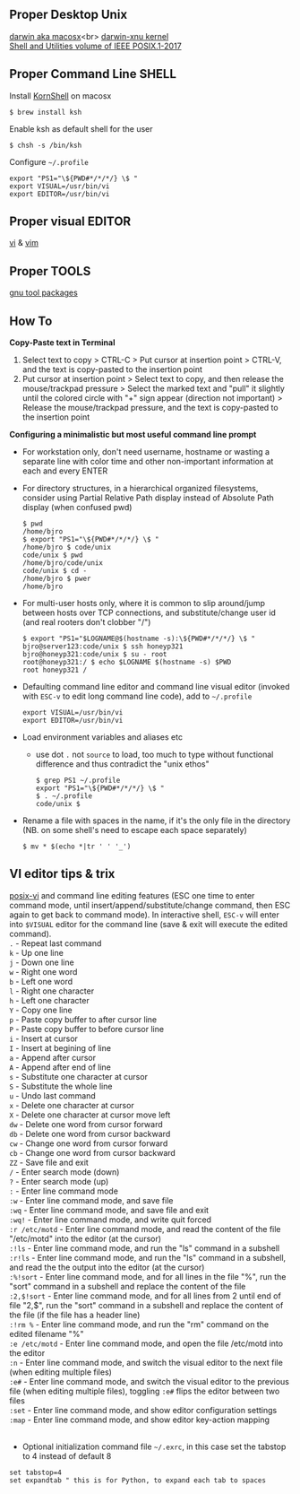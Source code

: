 ## Proper Desktop Unix
[darwin aka macosx](https://en.wikipedia.org/wiki/Darwin_(operating_system))<br>
[darwin-xnu kernel](https://github.com/apple/darwin-xnu/blob/master/README.md)<br>
[Shell and Utilities volume of IEEE POSIX.1-2017](https://pubs.opengroup.org/onlinepubs/9699919799/)<br>

## Proper Command Line SHELL
Install [KornShell](https://en.wikipedia.org/wiki/KornShell) on macosx
```
$ brew install ksh
```
Enable ksh as default shell for the user
```
$ chsh -s /bin/ksh
```
Configure `~/.profile`
```
export "PS1="\${PWD#*/*/*/} \$ "
export VISUAL=/usr/bin/vi
export EDITOR=/usr/bin/vi
```

## Proper visual EDITOR
[vi](https://en.wikipedia.org/wiki/Vi) & [vim](https://en.wikipedia.org/wiki/Vim_(text_editor))

## Proper TOOLS
[gnu tool packages](https://www.gnu.org/software/software.html)

## How To
<strong>Copy-Paste text in Terminal</strong>
   1. Select text to copy > CTRL-C > Put cursor at insertion point > CTRL-V, and the text is copy-pasted to the insertion point
   1. Put cursor at insertion point > Select text to copy, and then release the mouse/trackpad pressure > Select the marked text and "pull" it slightly until the colored circle with "+" sign appear (direction not important) > Release the mouse/trackpad pressure, and the text is copy-pasted to the insertion point

<strong>Configuring a minimalistic but most useful command line prompt</strong>
   * For workstation only, don't need username, hostname or wasting a separate line with color time and other non-important information at each and every ENTER
   * For directory structures, in a hierarchical organized filesystems, consider using Partial Relative Path display instead of Absolute Path display (when confused pwd)
      ```
      $ pwd
      /home/bjro
      $ export "PS1="\${PWD#*/*/*/} \$ "
      /home/bjro $ code/unix
      code/unix $ pwd
      /home/bjro/code/unix
      code/unix $ cd -
      /home/bjro $ pwer
      /home/bjro
      ```
   * For multi-user hosts only, where it is common to slip around/jump between hosts over TCP connections, and substitute/change user id (and real rooters don't clobber "/")
      ```
      $ export "PS1="$LOGNAME@$(hostname -s):\${PWD#*/*/*/} \$ "
      bjro@server123:code/unix $ ssh honeyp321
      bjro@honeyp321:code/unix $ su - root
      root@honeyp321:/ $ echo $LOGNAME $(hostname -s) $PWD
      root honeyp321 /
      ```

* Defaulting command line editor and command line visual editor (invoked with `ESC-v` to edit long command line code), add to `~/.profile`
   ```
   export VISUAL=/usr/bin/vi
   export EDITOR=/usr/bin/vi
   ```

* Load environment variables and aliases etc
   * use dot `.` not `source` to load, too much to type without functional difference and thus contradict the "unix ethos"
      ```
      $ grep PS1 ~/.profile
      export "PS1="\${PWD#*/*/*/} \$ "
      $ . ~/.profile
      code/unix $
      ```

* Rename a file with spaces in the name, if it's the only file in the directory (NB. on some shell's need to escape each space separately)
   ```
   $ mv * $(echo *|tr ' ' '_')
   ```
   
## VI editor tips & trix
[posix-vi](https://www.unix.com/man-page/posix/1/vi/) and command line editing features (ESC one time to enter command mode, until insert/append/substitute/change command, then ESC again to get back to command mode). In interactive shell, `ESC-v` will enter into `$VISUAL` editor for the command line (save & exit will execute the edited command).<br>
`.` - Repeat last command<br>
`k` - Up one line<br>
`j` - Down one line<br>
`w` - Right one word<br>
`b` - Left one word<br>
`l` - Right one character<br>
`h` - Left one character<br>
`Y` - Copy one line<br>
`p` - Paste copy buffer to after cursor line<br>
`P` - Paste copy buffer to before cursor line<br>
`i` - Insert at cursor<br>
`I` - Insert at begining of line<br>
`a` - Append after cursor<br>
`A` - Append after end of line<br>
`s` - Substitute one character at cursor<br>
`S` - Substitute the whole line<br>
`u` - Undo last command<br>
`x` - Delete one character at cursor<br>
`X` - Delete one character at cursor move left<br>
`dw` - Delete one word from cursor forward<br>
`db` - Delete one word from cursor backward<br>
`cw` - Change one word from cursor forward<br>
`cb` - Change one word from cursor backward<br>
`ZZ` - Save file and exit<br>
`/` - Enter search mode (down)<br>
`?` - Enter search mode (up)<br>
`:` - Enter line command mode<br>
`:w` - Enter line command mode, and save file<br>
`:wq` - Enter line command mode, and save file and exit<br>
`:wq!` - Enter line command mode, and write quit forced<br>
`:r /etc/motd` - Enter line command mode, and read the content of the file "/etc/motd" into the editor (at the cursor)<br>
`:!ls` - Enter line command mode, and run the "ls" command in a subshell<br>
`:r!ls` - Enter line command mode, and run the "ls" command in a subshell, and read the the output into the editor (at the cursor)<br>
`:%!sort` - Enter line command mode, and for all lines in the file "%", run the "sort" command in a subshell and replace the content of the file<br>
`:2,$!sort` - Enter line command mode, and for all lines from 2 until end of file "2,$", run the "sort" command in a subshell and replace the content of the file (if the file has a header line)<br>
`:!rm %` - Enter line command mode, and run the "rm" command on the edited filename "%"<br>
`:e /etc/motd` - Enter line command mode, and open the file /etc/motd into the editor<br>
`:n` - Enter line command mode, and switch the visual editor to the next file (when editing multiple files)<br>
`:e#` - Enter line command mode, and switch the visual editor to the previous file (when editing multiple files), toggling `:e#` flips the editor between two files<br>
`:set` - Enter line command mode, and show editor configuration settings<br>
`:map` - Enter line command mode, and show editor key-action mapping<br>
<br>

* Optional initialization command file `~/.exrc`, in this case set the tabstop to 4 instead of default 8
```
set tabstop=4
set expandtab " this is for Python, to expand each tab to spaces
```
